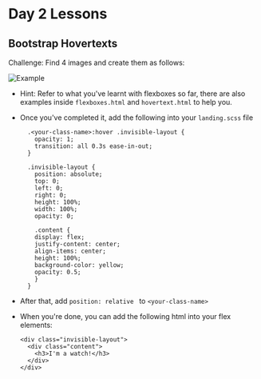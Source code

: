 # Day 2 Lessons

## Bootstrap Hovertexts

Challenge: Find 4 images and create them as follows:

  ![Example](images/4images.png)

- Hint: Refer to what you've learnt with flexboxes so far, there are also examples inside `flexboxes.html`
and `hovertext.html` to help you.

- Once you've completed it, add the following into your `landing.scss` file

  ```
    .<your-class-name>:hover .invisible-layout {
      opacity: 1;
      transition: all 0.3s ease-in-out;
    }

    .invisible-layout {
      position: absolute;
      top: 0;
      left: 0;
      right: 0;
      height: 100%;
      width: 100%;
      opacity: 0;
      
      .content {
      display: flex;
      justify-content: center;
      align-items: center;
      height: 100%;
      background-color: yellow;
      opacity: 0.5;
      }
    }

  ```

- After that, add `position: relative ` to `<your-class-name>`

- When you're done, you can add the following html into your flex elements:

  ```
  <div class="invisible-layout">
    <div class="content">
      <h3>I'm a watch!</h3>
    </div>
  </div>
  ```
